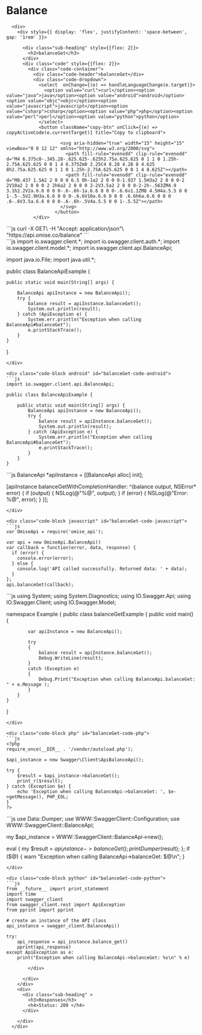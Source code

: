 # Balance


      <div>
        <div style={{ display: 'flex', justifyContent: 'space-between', gap: '1rem' }}>

          <div class="sub-heading" style={{flex: 2}}>
            <h3>balanceGet</h3>
          </div>
          <div class="code" style={{flex: 2}}>
            <div class="code-container">
              <div class="code-header">balanceGet</div>
              <div class="code-dropdown">
                <select  onChange={(e) => handleLanguageChange(e.target)}>
                  <option value="curl">curl</option><option value="java">java</option><option value="android">android</option><option value="objc">objc</option><option value="javascript">javascript</option><option value="csharp">csharp</option><option value="php">php</option><option value="perl">perl</option><option value="python">python</option>
                </select>
                <button className="copy-btn" onClick={(e) => copyActiveCode(e.currentTarget)} title="Copy to clipboard">

                        <svg aria-hidden="true" width="15" height="15" viewBox="0 0 12 12" xmlns="http://www.w3.org/2000/svg">
                          <path fill-rule="evenodd" clip-rule="evenodd" d="M4 6.375c0-.345.28-.625.625-.625h2.75a.625.625 0 1 1 0 1.25h-2.75A.625.625 0 0 1 4 6.375Zm0 2.25C4 8.28 4.28 8 4.625 8h2.75a.625.625 0 1 1 0 1.25h-2.75A.625.625 0 0 1 4 8.625Z"></path>
                          <path fill-rule="evenodd" clip-rule="evenodd" d="M8.437 1.5A2 2 0 0 0 6.5 0h-1a2 2 0 0 0-1.937 1.5H3a2 2 0 0 0-2 2V10a2 2 0 0 0 2 2h6a2 2 0 0 0 2-2V3.5a2 2 0 0 0-2-2h-.563ZM4.9 3.1h2.2V2a.6.6 0 0 0-.6-.6h-1a.6.6 0 0 0-.6.6v1.1ZM8 4.5H4a.5.5 0 0 1-.5-.5V2.9H3a.6.6 0 0 0-.6.6V10a.6.6 0 0 0 .6.6h6a.6.6 0 0 0 .6-.6V3.5a.6.6 0 0 0-.6-.6h-.5V4a.5.5 0 0 1-.5.5Z"></path>
                        </svg>
                      </button>
              </div>
              
<div class="code-block curl active" id="balanceGet-code-curl">
```js
curl -X GET\
-H "Accept: application/json"\
"https://api.omise.co/balance"
```
</div>

<div class="code-block java" id="balanceGet-code-java">
```js
import io.swagger.client.*;
import io.swagger.client.auth.*;
import io.swagger.client.model.*;
import io.swagger.client.api.BalanceApi;

import java.io.File;
import java.util.*;

public class BalanceApiExample {

    public static void main(String[] args) {
        
        BalanceApi apiInstance = new BalanceApi();
        try {
            balance result = apiInstance.balanceGet();
            System.out.println(result);
        } catch (ApiException e) {
            System.err.println("Exception when calling BalanceApi#balanceGet");
            e.printStackTrace();
        }
    }
}
```
</div>

<div class="code-block android" id="balanceGet-code-android">
```js
import io.swagger.client.api.BalanceApi;

public class BalanceApiExample {

    public static void main(String[] args) {
        BalanceApi apiInstance = new BalanceApi();
        try {
            balance result = apiInstance.balanceGet();
            System.out.println(result);
        } catch (ApiException e) {
            System.err.println("Exception when calling BalanceApi#balanceGet");
            e.printStackTrace();
        }
    }
}
```
</div>

<div class="code-block objc" id="balanceGet-code-objc">
```js
BalanceApi *apiInstance = [[BalanceApi alloc] init];

[apiInstance balanceGetWithCompletionHandler: 
              ^(balance output, NSError* error) {
                            if (output) {
                                NSLog(@"%@", output);
                            }
                            if (error) {
                                NSLog(@"Error: %@", error);
                            }
                        }];
```
</div>

<div class="code-block javascript" id="balanceGet-code-javascript">
```js
var OmiseApi = require('omise_api');

var api = new OmiseApi.BalanceApi()
var callback = function(error, data, response) {
  if (error) {
    console.error(error);
  } else {
    console.log('API called successfully. Returned data: ' + data);
  }
};
api.balanceGet(callback);
```
</div>

<div class="code-block csharp" id="balanceGet-code-csharp">
```js
using System;
using System.Diagnostics;
using IO.Swagger.Api;
using IO.Swagger.Client;
using IO.Swagger.Model;

namespace Example
{
    public class balanceGetExample
    {
        public void main()
        {

            var apiInstance = new BalanceApi();

            try
            {
                balance result = apiInstance.balanceGet();
                Debug.WriteLine(result);
            }
            catch (Exception e)
            {
                Debug.Print("Exception when calling BalanceApi.balanceGet: " + e.Message );
            }
        }
    }
}
```
</div>

<div class="code-block php" id="balanceGet-code-php">
```js
<?php
require_once(__DIR__ . '/vendor/autoload.php');

$api_instance = new Swagger\Client\ApiBalanceApi();

try {
    $result = $api_instance->balanceGet();
    print_r($result);
} catch (Exception $e) {
    echo 'Exception when calling BalanceApi->balanceGet: ', $e->getMessage(), PHP_EOL;
}
?>
```
</div>

<div class="code-block perl" id="balanceGet-code-perl">
```js
use Data::Dumper;
use WWW::SwaggerClient::Configuration;
use WWW::SwaggerClient::BalanceApi;

my $api_instance = WWW::SwaggerClient::BalanceApi->new();

eval { 
    my $result = $api_instance->balanceGet();
    print Dumper($result);
};
if ($@) {
    warn "Exception when calling BalanceApi->balanceGet: $@\n";
}
```
</div>

<div class="code-block python" id="balanceGet-code-python">
```js
from __future__ import print_statement
import time
import swagger_client
from swagger_client.rest import ApiException
from pprint import pprint

# create an instance of the API class
api_instance = swagger_client.BalanceApi()

try: 
    api_response = api_instance.balance_get()
    pprint(api_response)
except ApiException as e:
    print("Exception when calling BalanceApi->balanceGet: %s\n" % e)
```
</div>
            
            </div>
            
          </div>
        </div>
        <div>
          <div class="sub-heading" >
            <h3>Responses</h3>
            <h4>Status: 200 </h4>
          </div>
          
        </div>
      </div>

